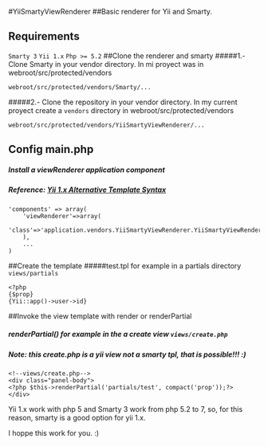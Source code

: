 #YiiSmartyViewRenderer
##Basic renderer for Yii and Smarty.
## Requirements
`Smarty 3`
`Yii 1.x`
`Php >= 5.2`
##Clone the renderer and smarty
#####1.- Clone Smarty in your vendor directory. In mi proyect was in webroot/src/protected/vendors
```
webroot/src/protected/vendors/Smarty/...
```

#####2.- Clone the repository in your vendor directory. In my current proyect create a `vendors` directory in webroot/src/protected/vendors
```
webroot/src/protected/vendors/YiiSmartyViewRenderer/...
```

## Config main.php
##### Install a viewRenderer application component
##### Reference: [Yii 1.x Alternative Template Syntax](https://www.yiiframework.com/doc/guide/1.1/es/topics.prado) 
```
'components' => array(
    'viewRenderer'=>array(
                'class'=>'application.vendors.YiiSmartyViewRenderer.YiiSmartyViewRenderer',
    ),
    ...
)
```
##Create the template
#####test.tpl for example in a partials directory `views/partials`
```
<?php
{$prop}
{Yii::app()->user->id}
```

##Invoke the view template with render or renderPartial
##### renderPartial() for example in the a create view `views/create.php`
##### Note: this create.php is a yii view not a smarty tpl, that is possible!!! :)
```
<!--views/create.php-->
<div class="panel-body">
<?php $this->renderPartial('partials/test', compact('prop'));?>
</div>
```

Yii 1.x work with php 5 and Smarty 3 work from php 5.2 to 7, so, for this reason, smarty is a good option for yii 1.x.

I hoppe this work for you. :)

